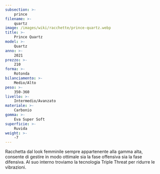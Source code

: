 ```yaml
---
subsection: >-
    prince
filename: >-
    quartz
image: /images/wiki/racchette/prince-quartz.webp
title: >-
    Prince Quartz
model: >-
    Quartz
anno: >-
    2021
prezzo: >-
    210
forma: >-
    Rotonda
bilanciamento: >-
    Medio/Alto
peso: >-
    350-360
livello: >-
    Intermedio/Avanzato
materiale: >-
    Carbonio
gomma: >-
    Eva Super Soft
superficie: >-
    Ruvida
weight: >-
    -7
---
```

Racchetta dal look femminile sempre appartenente alla gamma alta, consente di gestire in modo ottimale sia la fase offensiva sia la fase difensiva. Al suo interno troviamo la tecnologia Triple Threat per ridurre le vibrazioni.